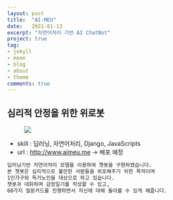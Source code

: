 ```yaml
---
layout: post
title:  "AI-MEU"
date:   2021-01-13
excerpt: "자연어처리 기반 AI ChatBot"
project: true
tag:
- jekyll 
- moon
- blog
- about
- theme
comments: true
---
```



## 심리적 안정을 위한 위로봇

<figure>
	<a href=""><img src="{{ site.url }}/assets/img/portfolio/meu.png"></a>
	<figcaption><a href="" title=""></a></figcaption>
</figure>


* skill : 딥러닝, 자연어처리, Django, JavaScripts
* url : <a href=""> http://www.aimeu.me -> 배포 예정</a>

```html
딥러닝기반 자연어처리 모델을 이용하여 챗봇을 구현하였습니다.
본 챗봇은 심리적으로 불안한 사람들을 위로해주기 위한 목적이며
1인가구와 독거노인을 대상으로 하고 있습니다.
챗봇과 대화하며 감정일기를 작성할 수 있고,
60가지 질문카드를 진행하면서 자신에 대해 돌아볼 수 있게 해줍니다.
```